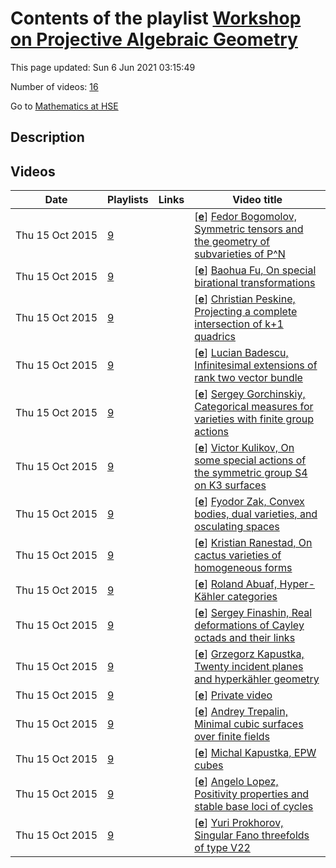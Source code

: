# Contents of the playlist [Workshop on Projective Algebraic Geometry](https://www.youtube.com/playlist?list=PLq3E5oubNNoBMsMB-JIYAhvCZIzLlG5GY)

This page updated: Sun 6 Jun 2021 03:15:49

Number of videos: [16](#videos)

Go to [Mathematics at HSE](../README.md)

## Description



## Videos

|Date|Playlists|Links|Video title|
|---|---|---|---|
| Thu&nbsp;15&nbsp;Oct&nbsp;2015 | [9](../playlists/9 "Workshop on Projective Algebraic Geometry") |  | [[**e**](https://studio.youtube.com/video/cCou8lAjPb8/edit "Edit")] [Fedor Bogomolov, Symmetric tensors and the geometry of subvarieties of P^N](https://www.youtube.com/watch?v=cCou8lAjPb8&list=PLq3E5oubNNoBMsMB-JIYAhvCZIzLlG5GY) |
| Thu&nbsp;15&nbsp;Oct&nbsp;2015 | [9](../playlists/9 "Workshop on Projective Algebraic Geometry") |  | [[**e**](https://studio.youtube.com/video/fyGFc-lvaaI/edit "Edit")] [Baohua Fu, On special birational transformations](https://www.youtube.com/watch?v=fyGFc-lvaaI&list=PLq3E5oubNNoBMsMB-JIYAhvCZIzLlG5GY) |
| Thu&nbsp;15&nbsp;Oct&nbsp;2015 | [9](../playlists/9 "Workshop on Projective Algebraic Geometry") |  | [[**e**](https://studio.youtube.com/video/SXm5GpuCrOU/edit "Edit")] [Christian Peskine, Projecting a complete intersection of k+1 quadrics](https://www.youtube.com/watch?v=SXm5GpuCrOU&list=PLq3E5oubNNoBMsMB-JIYAhvCZIzLlG5GY) |
| Thu&nbsp;15&nbsp;Oct&nbsp;2015 | [9](../playlists/9 "Workshop on Projective Algebraic Geometry") |  | [[**e**](https://studio.youtube.com/video/okikW_BpypY/edit "Edit")] [Lucian Badescu, Infinitesimal extensions of rank two vector bundle](https://www.youtube.com/watch?v=okikW_BpypY&list=PLq3E5oubNNoBMsMB-JIYAhvCZIzLlG5GY) |
| Thu&nbsp;15&nbsp;Oct&nbsp;2015 | [9](../playlists/9 "Workshop on Projective Algebraic Geometry") |  | [[**e**](https://studio.youtube.com/video/ax1uMC88a_0/edit "Edit")] [Sergey Gorchinskiy, Categorical measures for varieties with finite group actions](https://www.youtube.com/watch?v=ax1uMC88a_0&list=PLq3E5oubNNoBMsMB-JIYAhvCZIzLlG5GY) |
| Thu&nbsp;15&nbsp;Oct&nbsp;2015 | [9](../playlists/9 "Workshop on Projective Algebraic Geometry") |  | [[**e**](https://studio.youtube.com/video/DHp7_BzRg6c/edit "Edit")] [Victor Kulikov, On some special actions of the symmetric group S4 on K3 surfaces](https://www.youtube.com/watch?v=DHp7_BzRg6c&list=PLq3E5oubNNoBMsMB-JIYAhvCZIzLlG5GY) |
| Thu&nbsp;15&nbsp;Oct&nbsp;2015 | [9](../playlists/9 "Workshop on Projective Algebraic Geometry") |  | [[**e**](https://studio.youtube.com/video/we3S8t32M3k/edit "Edit")] [Fyodor Zak, Convex bodies, dual varieties, and osculating spaces](https://www.youtube.com/watch?v=we3S8t32M3k&list=PLq3E5oubNNoBMsMB-JIYAhvCZIzLlG5GY) |
| Thu&nbsp;15&nbsp;Oct&nbsp;2015 | [9](../playlists/9 "Workshop on Projective Algebraic Geometry") |  | [[**e**](https://studio.youtube.com/video/xzkl1r3XEUM/edit "Edit")] [Kristian Ranestad, On cactus varieties of homogeneous forms](https://www.youtube.com/watch?v=xzkl1r3XEUM&list=PLq3E5oubNNoBMsMB-JIYAhvCZIzLlG5GY) |
| Thu&nbsp;15&nbsp;Oct&nbsp;2015 | [9](../playlists/9 "Workshop on Projective Algebraic Geometry") |  | [[**e**](https://studio.youtube.com/video/5SNW0pewu1g/edit "Edit")] [Roland Abuaf, Hyper-Kähler categories](https://www.youtube.com/watch?v=5SNW0pewu1g&list=PLq3E5oubNNoBMsMB-JIYAhvCZIzLlG5GY) |
| Thu&nbsp;15&nbsp;Oct&nbsp;2015 | [9](../playlists/9 "Workshop on Projective Algebraic Geometry") |  | [[**e**](https://studio.youtube.com/video/wGKO2cCX9AM/edit "Edit")] [Sergey Finashin, Real deformations of Cayley octads and their links](https://www.youtube.com/watch?v=wGKO2cCX9AM&list=PLq3E5oubNNoBMsMB-JIYAhvCZIzLlG5GY) |
| Thu&nbsp;15&nbsp;Oct&nbsp;2015 | [9](../playlists/9 "Workshop on Projective Algebraic Geometry") |  | [[**e**](https://studio.youtube.com/video/xxf8zkfcBr4/edit "Edit")] [Grzegorz Kapustka, Twenty incident planes and hyperkähler geometry](https://www.youtube.com/watch?v=xxf8zkfcBr4&list=PLq3E5oubNNoBMsMB-JIYAhvCZIzLlG5GY) |
| Thu&nbsp;15&nbsp;Oct&nbsp;2015 | [9](../playlists/9 "Workshop on Projective Algebraic Geometry") |  | [[**e**](https://studio.youtube.com/video/1SbVnfJA1Ts/edit "Edit")] [Private video](https://www.youtube.com/watch?v=1SbVnfJA1Ts&list=PLq3E5oubNNoBMsMB-JIYAhvCZIzLlG5GY "This video is private.") |
| Thu&nbsp;15&nbsp;Oct&nbsp;2015 | [9](../playlists/9 "Workshop on Projective Algebraic Geometry") |  | [[**e**](https://studio.youtube.com/video/ZH7wnL-1kzU/edit "Edit")] [Andrey Trepalin, Minimal cubic surfaces over finite fields](https://www.youtube.com/watch?v=ZH7wnL-1kzU&list=PLq3E5oubNNoBMsMB-JIYAhvCZIzLlG5GY) |
| Thu&nbsp;15&nbsp;Oct&nbsp;2015 | [9](../playlists/9 "Workshop on Projective Algebraic Geometry") |  | [[**e**](https://studio.youtube.com/video/N_vQXTKf8ZQ/edit "Edit")] [Michal Kapustka, EPW cubes](https://www.youtube.com/watch?v=N_vQXTKf8ZQ&list=PLq3E5oubNNoBMsMB-JIYAhvCZIzLlG5GY) |
| Thu&nbsp;15&nbsp;Oct&nbsp;2015 | [9](../playlists/9 "Workshop on Projective Algebraic Geometry") |  | [[**e**](https://studio.youtube.com/video/AKCCCcOZs7M/edit "Edit")] [Angelo Lopez, Positivity properties and stable base loci of cycles](https://www.youtube.com/watch?v=AKCCCcOZs7M&list=PLq3E5oubNNoBMsMB-JIYAhvCZIzLlG5GY) |
| Thu&nbsp;15&nbsp;Oct&nbsp;2015 | [9](../playlists/9 "Workshop on Projective Algebraic Geometry") |  | [[**e**](https://studio.youtube.com/video/gxd8UBLQoj8/edit "Edit")] [Yuri Prokhorov, Singular Fano threefolds of type V22](https://www.youtube.com/watch?v=gxd8UBLQoj8&list=PLq3E5oubNNoBMsMB-JIYAhvCZIzLlG5GY) |
